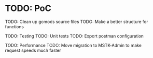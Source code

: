 # TODO: PoC

TODO: Clean up gomods source files
    TODO: Make a better structure for functions

TODO: Testing
    TODO: Unit tests
    TODO: Export postman configuration

TODO: Performance
    TODO: Move migration to MSTK-Admin to make request speeds much faster
